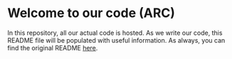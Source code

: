 # Welcome to our code (ARC)
In this repository, all our actual code is hosted. As we write our code, this README file will be populated with useful information. As always, you can find the original README [here](https://github.com/FIRST-Tech-Challenge/FtcRobotController/tree/master/TeamCode/src/main/java/org/firstinspires/ftc/teamcode).

